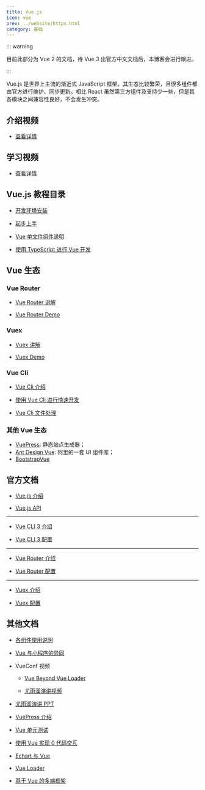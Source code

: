 ```yaml
---
title: Vue.js
icon: vue
prev: ../website/https.html
category: 基础
---
```


::: warning

目前此部分为 Vue 2 的文档，待 Vue 3 出官方中文文档后，本博客会进行跟进。

:::

Vue.js 是世界上主流的渐近式 JavaScript 框架。其生态比较繁荣，且很多组件都由官方进行维护、同步更新。相比 React 虽然第三方组件及支持少一些，但是其各模块之间兼容性良好，不会发生冲突。

## 介绍视频

- [查看详情](https://v.youku.com/v_show/id_XMzMwMTYyODMyNA==.html?refer=shipinyunPC_operation.liuliling_bofangqi_1244000_fQZ7Fj_18101900)

## 学习视频

- [查看详情](https://learning.dcloud.io/#/)

## Vue.js 教程目录

- [开发环境安装](install.md)

- [起步上手](get-started.md)

- [Vue 单文件组件说明](vue.md)

- [使用 TypeScript 进行 Vue 开发](ts-decorator.md)

## Vue 生态

### Vue Router

- [Vue Router 讲解](router/readme.md)

- [Vue Router Demo](router/demo.md)

### Vuex

- [Vuex 讲解](vuex/readme.md)

- [Vuex Demo](vuex/demo.md)

### Vue Cli

- [Vue Cli 介绍](cli/intro.md)

- [使用 Vue Cli 进行快速开发](cli/quickDev.md)

- [Vue Cli 文件处理](cli/file.md)

### 其他 Vue 生态

- [VuePress](https://vuepress-theme-hope.github.io/basic/vuepress/): 静态站点生成器；
- [Ant Design Vue](https://vue.ant.design/docs/vue/introduce-cn/): 阿里的一套 UI 组件库；
- [BootstrapVue](https://bootstrap-vue.js.org/)

## 官方文档

- [Vue.js 介绍](https://cn.vuejs.org/v2/guide/)

- [Vue.js API](https://cn.vuejs.org/v2/api/)

---

- [Vue CLI 3 介绍](https://cli.vuejs.org/zh/guide/cli-service.html)

- [Vue CLI 3 配置](https://cli.vuejs.org/zh/config/)

---

- [Vue Router 介绍](https://router.vuejs.org/zh/guide/#html)

- [Vue Router 配置](https://cli.vuejs.org/zh/config/)

---

- [Vuex 介绍](https://vuex.vuejs.org/zh/)

- [Vuex 配置](https://vuex.vuejs.org/zh/api/)

## 其他文档

- [各组件使用说明](component.md)

- [Vue 与小程序的异同](compare.md)

- VueConf 视频

  - [Vue Beyond Vue Loader](https://www.yuque.com/vueconf/2019/qg1yms)

  - [尤雨溪演讲视频](https://www.yuque.com/vueconf/2019/gwn1z0)

- [尤雨溪演讲 PPT](https://mrhope.site/file/vue/VueConf2019SH_Evan.pdf)

- [VuePress 介绍](https://mrhope.site/file/vue/intro-to-vuepres-1.x.pdf)

- [Vue 单元测试](https://mrhope.site/file/vue/Vue单元测试.pdf)

- [使用 Vue 实现 0 代码交互](https://mrhope.site/file/vue/使用Vue实现0代码交互-winter.pdf)

- [Echart 与 Vue](https://mrhope.site/file/vue/Vue%20开发%20ECharts%20踩坑指南.pdf)

- [Vue Loader](https://mrhope.site/file/vue/Vue%20Beyond%20Vue%20Loader.pdf)

- [基于 Vue 的多端框架](https://mrhope.site/file/vue/Mars框架分享-vueconf.pdf)
